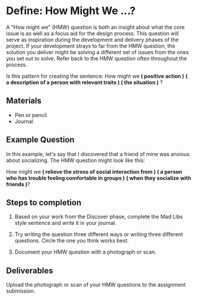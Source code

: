 # Define: How Might We ...?

A "How might we" \(HMW\) question is both an insight about what the core issue is as well as a focus aid for the design process. This question will serve as inspiration during the development and delivery phases of the project. If your development strays to far from the HMW question, the solution you deliver might be solving a different set of issues from the ones you set out to solve. Refer back to the HMW question often throughout the process.

Is this pattern for creating the sentence: How might we **\( positive action \)** **\( a description of a person with relevant traits \) \( the situation \)** ?

## Materials

* Pen or pencil
* Journal

## Example Question

In this example, let's say that I discovered that a friend of mine was anxious about socializing. The HMW question might look like this:

How might we **\( relieve the stress of social interaction from \)** **\( a person who has trouble feeling comfortable in groups \)** **\( when they socialize with friends \)**?

## Steps to completion

1. Based on your work from the Discover phase, complete the Mad Libs style sentence and write it in your journal.

2. Try writing the question three different ways or writing three different questions. Circle the one you think works best.

3. Document your HMW question with a photograph or scan.

## Deliverables

Upload the photograph or scan of your HMW questions to the assignment submission.

## 



